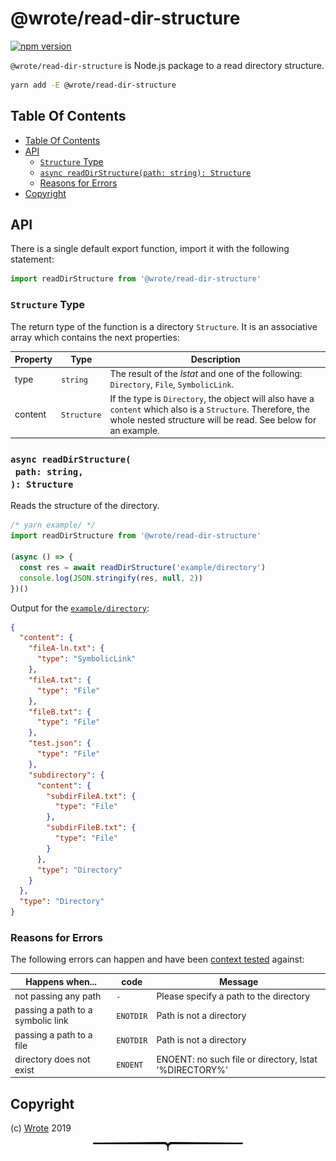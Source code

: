 # @wrote/read-dir-structure

[![npm version](https://badge.fury.io/js/%40wrote%2Fread-dir-structure.svg)](https://npmjs.org/package/@wrote/read-dir-structure)

`@wrote/read-dir-structure` is Node.js package to a read directory structure.

```sh
yarn add -E @wrote/read-dir-structure
```

## Table Of Contents

- [Table Of Contents](#table-of-contents)
- [API](#api)
  * [`Structure` Type](#structure-type)
  * [`async readDirStructure(path: string): Structure`](#async-readdirstructurepath-string-structure)
  * [Reasons for Errors](#reasons-for-errors)
- [Copyright](#copyright)

## API

There is a single default export function, import it with the following statement:

```js
import readDirStructure from '@wrote/read-dir-structure'
```

### `Structure` Type

The return type of the function is a directory `Structure`. It is an associative array which contains the next properties:

| Property |    Type     |                                                                                 Description                                                                                  |
| -------- | ----------- | ---------------------------------------------------------------------------------------------------------------------------------------------------------------------------- |
| type     | `string` | The result of the _lstat_ and one of the following: `Directory`, `File`, `SymbolicLink`.  |
| content  | `Structure` | If the type is `Directory`, the object will also have a `content` which also is a `Structure`. Therefore, the whole nested structure will be read. See below for an example. |

### `async readDirStructure(`<br/>&nbsp;&nbsp;`path: string,`<br/>`): Structure`

Reads the structure of the directory.

```javascript
/* yarn example/ */
import readDirStructure from '@wrote/read-dir-structure'

(async () => {
  const res = await readDirStructure('example/directory')
  console.log(JSON.stringify(res, null, 2))
})()
```

Output for the [`example/directory`](example/directory):

```json
{
  "content": {
    "fileA-ln.txt": {
      "type": "SymbolicLink"
    },
    "fileA.txt": {
      "type": "File"
    },
    "fileB.txt": {
      "type": "File"
    },
    "test.json": {
      "type": "File"
    },
    "subdirectory": {
      "content": {
        "subdirFileA.txt": {
          "type": "File"
        },
        "subdirFileB.txt": {
          "type": "File"
        }
      },
      "type": "Directory"
    }
  },
  "type": "Directory"
}
```

### Reasons for Errors

The following errors can happen and have been [context tested](test/spec/errors.js) against:

|          Happens when...          |   code    |                        Message                         |
| --------------------------------- | --------- | ------------------------------------------------------ |
| not passing any path              | `-` | Please specify a path to the directory                 |
| passing a path to a symbolic link | `ENOTDIR` | Path is not a directory                                |
| passing a path to a file          | `ENOTDIR` | Path is not a directory                                |
| directory does not exist          | `ENOENT` | ENOENT: no such file or directory, lstat '%DIRECTORY%' |

## Copyright

(c) [Wrote][1] 2019

[1]: https://wrote.cc

<p align="center"><a href="#table-of-contents"><img src=".documentary/section-breaks/-1.svg?sanitize=true"></a></p>